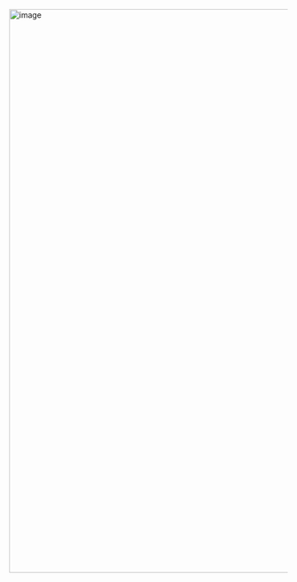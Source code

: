<img width="1720" height="1018" alt="image" src="https://github.com/user-attachments/assets/b8fcf9cf-6d18-466b-8ac1-e2b6d04424e9" />
